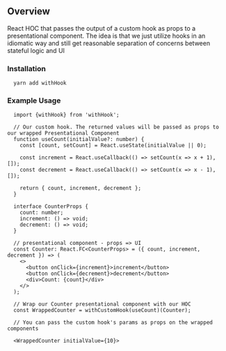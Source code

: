 ## Overview

React HOC that passes the output of a custom hook as props to a presentational component.
The idea is that we just utilize hooks in an idiomatic way and still get reasonable separation of concerns between stateful logic and UI

### Installation

```
  yarn add withHook
```

### Example Usage

```
  import {withHook} from 'withHook';

  // Our custom hook. The returned values will be passed as props to our wrapped Presentational Component
  function useCount(initialValue?: number) {
    const [count, setCount] = React.useState(initialValue || 0);

    const increment = React.useCallback(() => setCount(x => x + 1), []);
    const decrement = React.useCallback(() => setCount(x => x - 1), []);

    return { count, increment, decrement };
  }

  interface CounterProps {
    count: number;
    increment: () => void;
    decrement: () => void;
  }

  // presentational component - props => UI
  const Counter: React.FC<CounterProps> = ({ count, increment, decrement }) => (
    <>
      <button onClick={increment}>increment</button>
      <button onClick={decrement}>decrement</button>
      <div>Count: {count}</div>
    </>
  );

  // Wrap our Counter presentational component with our HOC
  const WrappedCounter = withCustomHook(useCount)(Counter);

  // You can pass the custom hook's params as props on the wrapped components

  <WrappedCounter initialValue={10}>
```
